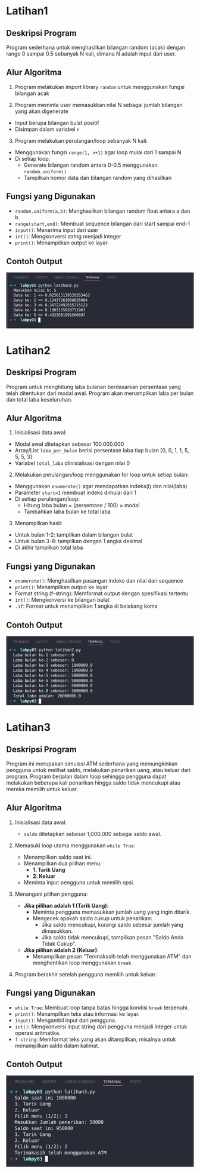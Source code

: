 # Latihan1

## Deskripsi Program
Program sederhana untuk menghasilkan bilangan random (acak) dengan range 0 sampai 0.5 sebanyak N kali, dimana N adalah input dari user.

## Alur Algoritma
1. Program melakukan import library `random` untuk menggunakan fungsi bilangan acak

2. Program meminta user memasukkan nilai N sebagai jumlah bilangan yang akan digenerate
  - Input berupa bilangan bulat positif
  - Disimpan dalam variabel `n`

3. Program melakukan perulangan/loop sebanyak N kali:
  - Menggunakan fungsi `range(1, n+1)` agar loop mulai dari 1 sampai N
  - Di setiap loop:
    - Generate bilangan random antara 0-0.5 menggunakan `random.uniform()`
    - Tampilkan nomor data dan bilangan random yang dihasilkan

## Fungsi yang Digunakan
- `random.uniform(a,b)`: Menghasilkan bilangan random float antara a dan b
- `range(start,end)`: Membuat sequence bilangan dari start sampai end-1  
- `input()`: Menerima input dari user
- `int()`: Mengkonversi string menjadi integer
- `print()`: Menampilkan output ke layar

## Contoh Output
![Output latihan1](output/output_latihan1.png)


# Latihan2 

## Deskripsi Program
Program untuk menghitung laba bulanan berdasarkan persentase yang telah ditentukan dari modal awal. Program akan menampilkan laba per bulan dan total laba keseluruhan.

## Alur Algoritma
1. Inisialisasi data awal:
  - Modal awal ditetapkan sebesar 100.000.000
  - Array/List `laba_per_bulan` berisi persentase laba tiap bulan [0, 0, 1, 1, 5, 5, 5, 3]
  - Variabel `total_laba` diinisialisasi dengan nilai 0

2. Melakukan perulangan/loop menggunakan for loop untuk setiap bulan:
  - Menggunakan `enumerate()` agar mendapatkan indeks(i) dan nilai(laba)
  - Parameter `start=1` membuat indeks dimulai dari 1
  - Di setiap perulangan/loop:
    - Hitung laba bulan = (persentase / 100) × modal
    - Tambahkan laba bulan ke total laba

3. Menampilkan hasil:
  - Untuk bulan 1-2: tampilkan dalam bilangan bulat
  - Untuk bulan 3-8: tampilkan dengan 1 angka desimal
  - Di akhir tampilkan total laba

## Fungsi yang Digunakan
- `enumerate()`: Menghasilkan pasangan indeks dan nilai dari sequence
- `print()`: Menampilkan output ke layar
- Format string (f-string): Memformat output dengan spesifikasi tertentu
- `int()`: Mengkonversi ke bilangan bulat
- `.1f`: Format untuk menampilkan 1 angka di belakang koma

## Contoh Output
![Output latihan2](output/output_latihan2.png)



# Latihan3

## Deskripsi Program
Program ini merupakan simulasi ATM sederhana yang memungkinkan pengguna untuk melihat saldo, melakukan penarikan uang, atau keluar dari program. Program berjalan dalam loop sehingga pengguna dapat melakukan beberapa kali penarikan hingga saldo tidak mencukupi atau mereka memilih untuk keluar.

## Alur Algoritma
1. Inisialisasi data awal:
   - `saldo` ditetapkan sebesar 1,000,000 sebagai saldo awal.

2. Memasuki loop utama menggunakan `while True`:
   - Menampilkan saldo saat ini.
   - Menampilkan dua pilihan menu:
     - **1. Tarik Uang**
     - **2. Keluar**
   - Meminta input pengguna untuk memilih opsi.

3. Menangani pilihan pengguna:
   - **Jika pilihan adalah 1 (Tarik Uang)**:
     - Meminta pengguna memasukkan jumlah uang yang ingin ditarik.
     - Mengecek apakah saldo cukup untuk penarikan:
       - Jika saldo mencukupi, kurangi saldo sebesar jumlah yang dimasukkan.
       - Jika saldo tidak mencukupi, tampilkan pesan "Saldo Anda Tidak Cukup".
   - **Jika pilihan adalah 2 (Keluar)**:
     - Menampilkan pesan "Terimakasih telah menggunakan ATM" dan menghentikan loop menggunakan `break`.

4. Program berakhir setelah pengguna memilih untuk keluar.

## Fungsi yang Digunakan
- `while True`: Membuat loop tanpa batas hingga kondisi `break` terpenuhi.
- `print()`: Menampilkan teks atau informasi ke layar.
- `input()`: Mengambil input dari pengguna.
- `int()`: Mengkonversi input string dari pengguna menjadi integer untuk operasi aritmatika.
- `f-string`: Memformat teks yang akan ditampilkan, misalnya untuk menampilkan saldo dalam kalimat.

## Contoh Output
![Output latihan2](output/output_latihan3.png)




